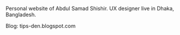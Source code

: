 Personal website of Abdul Samad Shishir. UX designer live in Dhaka, Bangladesh.

Blog: tips-den.blogspot.com
